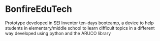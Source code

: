 # BonfireEduTech

Prototype developed in SEI Inventor ten-days bootcamp, a device to help students in elementary/middle school to learn difficult topics in a different way developed using python and the ARUCO library
